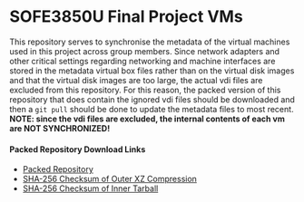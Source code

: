# SOFE3850U Final Project VMs

This repository serves to synchronise the metadata of the virtual machines used in this project across group members. Since network adapters and other critical settings regarding networking and machine interfaces are stored in the metadata virtual box files rather than on the virtual disk images and that the virtual disk images are too large, the actual vdi files are excluded from this repository. For this reason, the packed version of this repository that does contain the ignored vdi files should be downloaded and then a `git pull` should be done to update the metadata files to most recent. **NOTE: since the vdi files are excluded, the internal contents of each vm are NOT SYNCHRONIZED!**

#### Packed Repository Download Links
- [Packed Repository](https://drive.google.com/file/d/1m9K6-piI-826dN5ffNNmVL9gLw1cdOlo/view?usp=sharing)
- [SHA-256 Checksum of Outer XZ Compression](https://drive.google.com/file/d/1XE-PK4TcNWcJExIe0czYHtSfwi_Ok6gx/view?usp=sharing)
- [SHA-256 Checksum of Inner Tarball](https://drive.google.com/file/d/1sbg5D4BWjciRdw8IeOicT5TR8s94Fwez/view?usp=sharing)